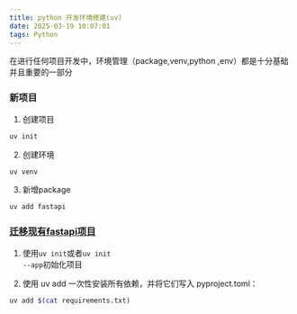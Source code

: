 ```yaml
---
title: python 开发环境搭建(uv)
date: 2025-03-19 10:07:01
tags: Python
---
```

在进行任何项目开发中，环境管理（package,venv,python ,env）都是十分基础并且重要的一部分
### 新项目
1. 创建项目
```bash
uv init
```
2. 创建环境
```bash
uv venv
```
3. 新增package
```bash
uv add fastapi
```

### [迁移现有fastapi项目](https://docs.astral.sh/uv/guides/integration/fastapi/)

1. 使用<code>uv init</code>或者<code>uv init --app</code>初始化项目

2. 使用 uv add 一次性安装所有依赖，并将它们写入 pyproject.toml：
```bash
uv add $(cat requirements.txt)
```
